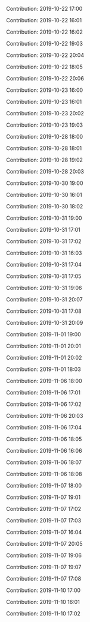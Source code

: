 Contribution: 2019-10-22 17:00

Contribution: 2019-10-22 16:01

Contribution: 2019-10-22 16:02

Contribution: 2019-10-22 19:03

Contribution: 2019-10-22 20:04

Contribution: 2019-10-22 18:05

Contribution: 2019-10-22 20:06

Contribution: 2019-10-23 16:00

Contribution: 2019-10-23 16:01

Contribution: 2019-10-23 20:02

Contribution: 2019-10-23 19:03

Contribution: 2019-10-28 18:00

Contribution: 2019-10-28 18:01

Contribution: 2019-10-28 19:02

Contribution: 2019-10-28 20:03

Contribution: 2019-10-30 19:00

Contribution: 2019-10-30 16:01

Contribution: 2019-10-30 18:02

Contribution: 2019-10-31 19:00

Contribution: 2019-10-31 17:01

Contribution: 2019-10-31 17:02

Contribution: 2019-10-31 16:03

Contribution: 2019-10-31 17:04

Contribution: 2019-10-31 17:05

Contribution: 2019-10-31 19:06

Contribution: 2019-10-31 20:07

Contribution: 2019-10-31 17:08

Contribution: 2019-10-31 20:09

Contribution: 2019-11-01 19:00

Contribution: 2019-11-01 20:01

Contribution: 2019-11-01 20:02

Contribution: 2019-11-01 18:03

Contribution: 2019-11-06 18:00

Contribution: 2019-11-06 17:01

Contribution: 2019-11-06 17:02

Contribution: 2019-11-06 20:03

Contribution: 2019-11-06 17:04

Contribution: 2019-11-06 18:05

Contribution: 2019-11-06 16:06

Contribution: 2019-11-06 18:07

Contribution: 2019-11-06 18:08

Contribution: 2019-11-07 18:00

Contribution: 2019-11-07 19:01

Contribution: 2019-11-07 17:02

Contribution: 2019-11-07 17:03

Contribution: 2019-11-07 16:04

Contribution: 2019-11-07 20:05

Contribution: 2019-11-07 19:06

Contribution: 2019-11-07 19:07

Contribution: 2019-11-07 17:08

Contribution: 2019-11-10 17:00

Contribution: 2019-11-10 16:01

Contribution: 2019-11-10 17:02

